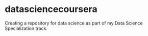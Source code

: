 # datasciencecoursera
Creating a repository for data science as part of my Data Science Specialization track.
